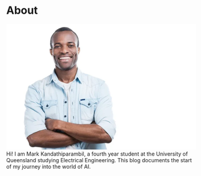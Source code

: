 # About
![Image of me fr](images/mefr.jpg)
Hi! I am Mark Kandathiparambil, a fourth year student at the University of Queensland studying Electrical Engineering. This blog documents the start of my journey into the world of AI.

